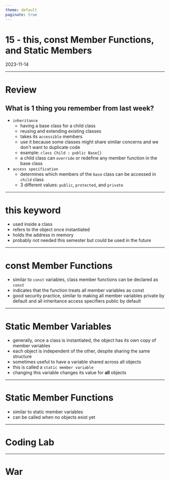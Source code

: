 ```yaml
---
theme: default
paginate: true
---
```


# 15 - this, const Member Functions, and Static Members
2023-11-14

---

# Review
## What is 1 thing you remember from last week?

- `inheritance`
  - having a base class for a child class
  - reusing and extending existing classes
  - takes its `accessible` members
  - use it because some classes might share similar concerns and we don't want to duplicate code
  - example: `class Child : public Base{}`
  - a child class can `override` or redefine any member function in the base class
- `access specification`
  - determines which members of the `base` class can be accessed in `child` class
  - 3 different values: `public`, `protected`, and `private`

---

# this keyword

- used inside a class
- refers to the object once instantiated
- holds the address in memory
- probably not needed this semester but could be used in the future

---

# const Member Functions

- similar to `const` variables, class member functions can be declared as `const`
- indicates that the function treats all member variables as const
- good security practice, similar to making all member variables private by default and all inheritance access specifiers public by default

---

# Static Member Variables

- generally, once a class is instantiated, the object has its own copy of member variables
- each object is independent of the other, despite sharing the same structure
- sometimes useful to have a variable shared across all objects
- this is called a `static member variable`
- changing this variable changes its value for **all** objects

---

# Static Member Functions

- similar to static member variables
- can be called when no objects exist yet

---

# Coding Lab

---

# War
